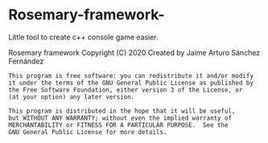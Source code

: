 # Rosemary-framework-
Little tool to create c++ console game easier.

Rosemary framework
    Copyright (C) 2020  Created by Jaime Arturo Sánchez Fernández

    This program is free software: you can redistribute it and/or modify
    it under the terms of the GNU General Public License as published by
    the Free Software Foundation, either version 3 of the License, or
    (at your option) any later version.

    This program is distributed in the hope that it will be useful,
    but WITHOUT ANY WARRANTY; without even the implied warranty of
    MERCHANTABILITY or FITNESS FOR A PARTICULAR PURPOSE.  See the
    GNU General Public License for more details.
